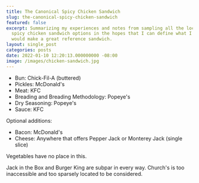 ```yaml
---
title: The Canonical Spicy Chicken Sandwich
slug: the-canonical-spicy-chicken-sandwich
featured: false
excerpt: Summarizing my experiences and notes from sampling all the local-area 
  spicy chicken sandwich options in the hopes that I can define what I think
  would make a great reference sandwich.
layout: single_post
categories: posts
date: 2022-01-10 12:20:13.000000000 -08:00
image: /images/chicken-sandwich.jpg
---
```


- Bun: Chick-Fil-A (buttered)
- Pickles: McDonald's
- Meat: KFC
- Breading and Breading Methodology: Popeye's
- Dry Seasoning: Popeye's
- Sauce: KFC

Optional additions:

- Bacon: McDonald's
- Cheese: Anywhere that offers Pepper Jack or Monterey Jack (single slice)

Vegetables have no place in this.

Jack in the Box and Burger King are subpar in every way. Church's is too inaccessible and too sparsely located to be considered.

